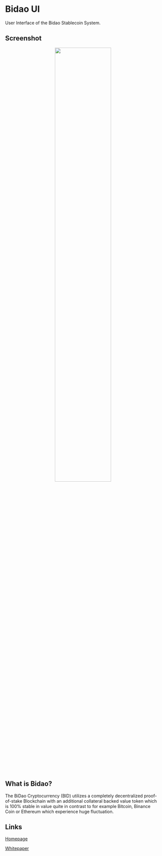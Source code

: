 # Bidao UI

User Interface of the Bidao Stablecoin System.

## Screenshot

<div align="center">

<img width="60%" src="https://github.com/meik99-tech/bidaoUI/blob/master/images/screenshot1.png?raw=true">
  
</div>

## What is Bidao?

The BiDao Cryptocurrency (BID) utilizes a completely decentralized proof-of-stake Blockchain with an additional collateral backed value token which is 100% stable in value quite in contrast to for example Bitcoin, Binance Coin or Ethereum which experience huge fluctuation.

## Links

[Homepage](https://bidaochain.com/)

[Whitepaper](https://bidaochain.com/static/docs/whitepaperBidao.pdf)
